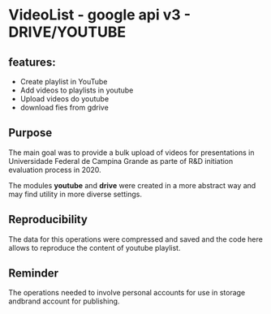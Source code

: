 # VideoList - google api v3 - DRIVE/YOUTUBE

## features:
- Create playlist in YouTube
- Add videos to playlists in youtube
- Upload videos do youtube
- download fies from gdrive

## Purpose
The main goal was to provide a bulk upload of videos for presentations in Universidade Federal de Campina Grande as parte of R&D initiation evaluation process in 2020.

The modules **youtube** and **drive** were created in a more abstract way and may find utility in more diverse settings.

## Reproducibility
The data for this operations were compressed and saved and the code here allows to reproduce the content of youtube playlist.

## Reminder
The operations needed to involve personal accounts for use in storage andbrand account for publishing.
